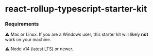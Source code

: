 # react-rollup-typescript-starter-kit

### Requirements
⚠️  Mac or Linux. If you are a Windows user, this starter kit will likely **not** work on your machine.

⚠️  Node v14 (latest LTS) or newer.